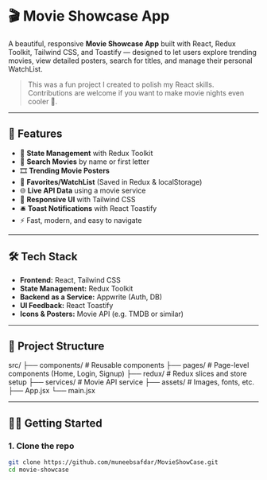 # 🎬 Movie Showcase App

A beautiful, responsive **Movie Showcase App** built with React, Redux Toolkit, Tailwind CSS, and Toastify — designed to let users explore trending movies, view detailed posters, search for titles, and manage their personal WatchList.

> This was a fun project I created to polish my React skills. Contributions are welcome if you want to make movie nights even cooler 🍿.

---

## 🚀 Features

- 🧠 **State Management** with Redux Toolkit
- 🎯 **Search Movies** by name or first letter
- 🎞️ **Trending Movie Posters**
- 💾 **Favorites/WatchList** (Saved in Redux & localStorage)
- 🌐 **Live API Data** using a movie service
- 🎨 **Responsive UI** with Tailwind CSS
- 🛎️ **Toast Notifications** with React Toastify
- ⚡ Fast, modern, and easy to navigate

---

## 🛠️ Tech Stack

- **Frontend:** React, Tailwind CSS
- **State Management:** Redux Toolkit
- **Backend as a Service:** Appwrite (Auth, DB)
- **UI Feedback:** React Toastify
- **Icons & Posters:** Movie API (e.g. TMDB or similar)

---

## 📂 Project Structure


src/
├── components/ # Reusable components
├── pages/ # Page-level components (Home, Login, Signup)
├── redux/ # Redux slices and store setup
├── services/ # Movie API service
├── assets/ # Images, fonts, etc.
├── App.jsx
└── main.jsx



---

## 🧑‍💻 Getting Started

### 1. Clone the repo

```bash
git clone https://github.com/muneebsafdar/MovieShowCase.git
cd movie-showcase

